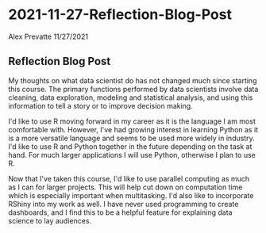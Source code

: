 # 2021-11-27-Reflection-Blog-Post
Alex Prevatte 11/27/2021

## Reflection Blog Post

My thoughts on what data scientist do has not changed much since starting this course. The primary functions performed by data scientists involve data cleaning, data exploration, modeling and statistical analysis, and using this information to tell a story or to improve decision making.

I'd like to use R moving forward in my career as it is the language I am most comfortable with. However, I've had growing interest in learning Python as it is a more versatile language and seems to be used more widely in industry. I'd like to use R and Python together in the future depending on the task at hand. For much larger applications I will use Python, otherwise I plan to use R.  

Now that I've taken this course, I'd like to use parallel computing as much as I can for larger projects. This will help cut down on computation time which is especially important when multitasking. I'd also like to incorporate RShiny into my work as well. I have never used programming to create dashboards, and I find this to be a helpful feature for explaining data science to lay audiences. 
